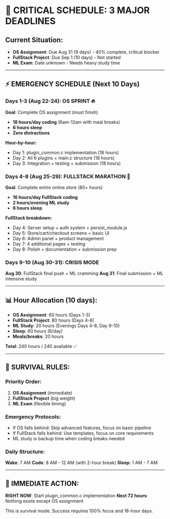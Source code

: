 # 🚨 CRITICAL SCHEDULE: 3 MAJOR DEADLINES

## Current Situation:
- **OS Assignment**: Due Aug 31 (9 days) - 40% complete, critical blocker
- **FullStack Project**: Due Sep 1 (10 days) - Not started 
- **ML Exam**: Date unknown - Needs heavy study time

---

## ⚡ EMERGENCY SCHEDULE (Next 10 Days)

### Days 1-3 (Aug 22-24): OS SPRINT 🔥
**Goal**: Complete OS assignment (must finish)
- **18 hours/day coding** (6am-12am with meal breaks)
- **6 hours sleep** 
- **Zero distractions**

**Hour-by-hour:**
- Day 1: plugin_common.c implementation (18 hours)
- Day 2: All 6 plugins + main.c structure (18 hours)
- Day 3: Integration + testing + submission (18 hours)

### Days 4-8 (Aug 25-29): FULLSTACK MARATHON 🚀
**Goal**: Complete entire online store (80+ hours)
- **16 hours/day FullStack coding**
- **2 hours/evening ML study**
- **6 hours sleep**

**FullStack breakdown:**
- Day 4: Server setup + auth system + persist_module.js
- Day 5: Store/cart/checkout screens + basic UI
- Day 6: Admin panel + product management
- Day 7: 4 additional pages + testing
- Day 8: Polish + documentation + submission prep

### Days 9-10 (Aug 30-31): CRISIS MODE
**Aug 30**: FullStack final push + ML cramming
**Aug 31**: Final submission + ML intensive study

---

## 📊 Hour Allocation (10 days):
- **OS Assignment**: 60 hours (Days 1-3)
- **FullStack Project**: 80 hours (Days 4-8) 
- **ML Study**: 20 hours (Evenings Days 4-8, Day 9-10)
- **Sleep**: 60 hours (6/day)
- **Meals/breaks**: 20 hours

**Total**: 240 hours / 240 available ✅

---

## 🚨 SURVIVAL RULES:

### Priority Order:
1. **OS Assignment** (immediate)
2. **FullStack Project** (big weight)
3. **ML Exam** (flexible timing)

### Emergency Protocols:
- If OS falls behind: Skip advanced features, focus on basic pipeline
- If FullStack falls behind: Use templates, focus on core requirements
- ML study is backup time when coding breaks needed

### Daily Structure:
**Wake**: 7 AM
**Code**: 8 AM - 12 AM (with 2-hour break)
**Sleep**: 1 AM - 7 AM

---

## 🎯 IMMEDIATE ACTION:
**RIGHT NOW**: Start plugin_common.c implementation
**Next 72 hours**: Nothing exists except OS assignment

This is survival mode. Success requires 100% focus and 18-hour days.